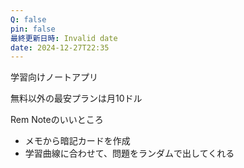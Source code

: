 ```yaml
---
Q: false
pin: false
最終更新日時: Invalid date
date: 2024-12-27T22:35
---
```

学習向けノートアプリ

無料以外の最安プランは月10ドル

  

Rem Noteのいいところ

- メモから暗記カードを作成
- 学習曲線に合わせて、問題をランダムで出してくれる